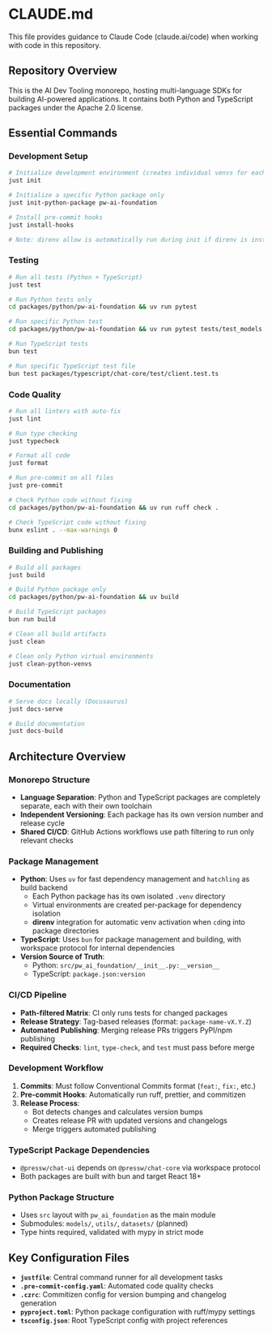 # CLAUDE.md

This file provides guidance to Claude Code (claude.ai/code) when working with code in this repository.

## Repository Overview

This is the AI Dev Tooling monorepo, hosting multi-language SDKs for building AI-powered applications. It contains both Python and TypeScript packages under the Apache 2.0 license.

## Essential Commands

### Development Setup

```bash
# Initialize development environment (creates individual venvs for each Python package, installs dependencies)
just init

# Initialize a specific Python package only
just init-python-package pw-ai-foundation

# Install pre-commit hooks
just install-hooks

# Note: direnv allow is automatically run during init if direnv is installed
```

### Testing

```bash
# Run all tests (Python + TypeScript)
just test

# Run Python tests only
cd packages/python/pw-ai-foundation && uv run pytest

# Run specific Python test
cd packages/python/pw-ai-foundation && uv run pytest tests/test_models.py::TestBaseModel::test_base_model_creation

# Run TypeScript tests
bun test

# Run specific TypeScript test file
bun test packages/typescript/chat-core/test/client.test.ts
```

### Code Quality

```bash
# Run all linters with auto-fix
just lint

# Run type checking
just typecheck

# Format all code
just format

# Run pre-commit on all files
just pre-commit

# Check Python code without fixing
cd packages/python/pw-ai-foundation && uv run ruff check .

# Check TypeScript code without fixing
bunx eslint . --max-warnings 0
```

### Building and Publishing

```bash
# Build all packages
just build

# Build Python package only
cd packages/python/pw-ai-foundation && uv build

# Build TypeScript packages
bun run build

# Clean all build artifacts
just clean

# Clean only Python virtual environments
just clean-python-venvs
```

### Documentation

```bash
# Serve docs locally (Docusaurus)
just docs-serve

# Build documentation
just docs-build
```

## Architecture Overview

### Monorepo Structure

- **Language Separation**: Python and TypeScript packages are completely separate, each with their own toolchain
- **Independent Versioning**: Each package has its own version number and release cycle
- **Shared CI/CD**: GitHub Actions workflows use path filtering to run only relevant checks

### Package Management

- **Python**: Uses `uv` for fast dependency management and `hatchling` as build backend
  - Each Python package has its own isolated `.venv` directory
  - Virtual environments are created per-package for dependency isolation
  - **direnv** integration for automatic venv activation when `cd`ing into package directories
- **TypeScript**: Uses `bun` for package management and building, with workspace protocol for internal dependencies
- **Version Source of Truth**:
  - Python: `src/pw_ai_foundation/__init__.py:__version__`
  - TypeScript: `package.json:version`

### CI/CD Pipeline

- **Path-filtered Matrix**: CI only runs tests for changed packages
- **Release Strategy**: Tag-based releases (format: `package-name-vX.Y.Z`)
- **Automated Publishing**: Merging release PRs triggers PyPI/npm publishing
- **Required Checks**: `lint`, `type-check`, and `test` must pass before merge

### Development Workflow

1. **Commits**: Must follow Conventional Commits format (`feat:`, `fix:`, etc.)
2. **Pre-commit Hooks**: Automatically run ruff, prettier, and commitizen
3. **Release Process**:
   - Bot detects changes and calculates version bumps
   - Creates release PR with updated versions and changelogs
   - Merge triggers automated publishing

### TypeScript Package Dependencies

- `@pressw/chat-ui` depends on `@pressw/chat-core` via workspace protocol
- Both packages are built with bun and target React 18+

### Python Package Structure

- Uses `src` layout with `pw_ai_foundation` as the main module
- Submodules: `models/`, `utils/`, `datasets/` (planned)
- Type hints required, validated with mypy in strict mode

## Key Configuration Files

- **`justfile`**: Central command runner for all development tasks
- **`.pre-commit-config.yaml`**: Automated code quality checks
- **`.czrc`**: Commitizen config for version bumping and changelog generation
- **`pyproject.toml`**: Python package configuration with ruff/mypy settings
- **`tsconfig.json`**: Root TypeScript config with project references
